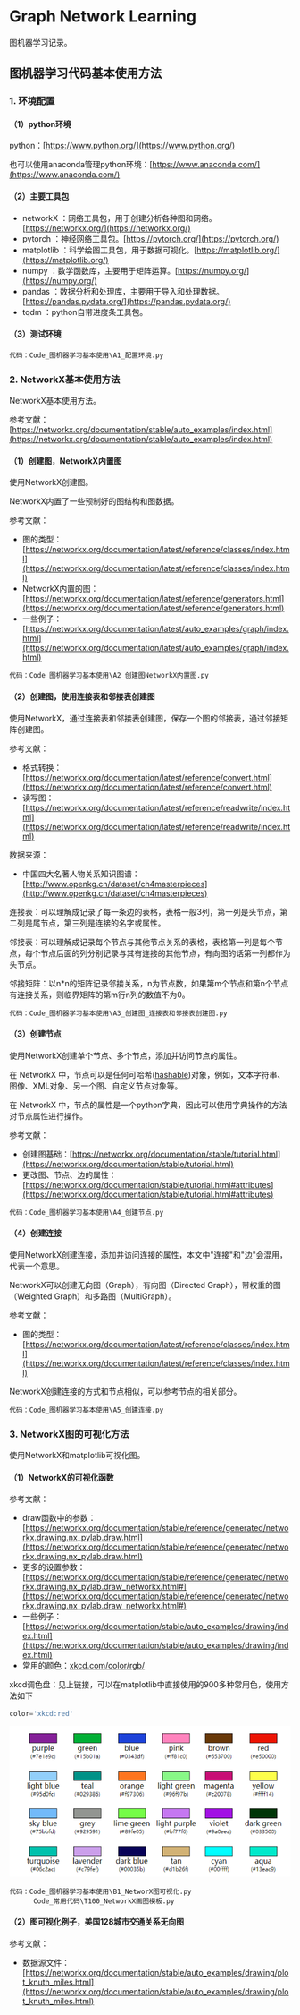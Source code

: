 # Graph Network Learning

 图机器学习记录。

## 图机器学习代码基本使用方法

### 1. 环境配置

#### （1）python环境

python：[https://www.python.org/](https://www.python.org/)

也可以使用anaconda管理python环境：[https://www.anaconda.com/](https://www.anaconda.com/)

#### （2）主要工具包

* networkX ：网络工具包，用于创建分析各种图和网络。[https://networkx.org/](https://networkx.org/)
* pytorch ：神经网络工具包。[https://pytorch.org/](https://pytorch.org/)
* matplotlib ：科学绘图工具包，用于数据可视化。[https://matplotlib.org/](https://matplotlib.org/)
* numpy ：数学函数库，主要用于矩阵运算。[https://numpy.org/](https://numpy.org/)
* pandas ：数据分析和处理库，主要用于导入和处理数据。[https://pandas.pydata.org/](https://pandas.pydata.org/)
* tqdm ：python自带进度条工具包。

#### （3）测试环境

```
代码：Code_图机器学习基本使用\A1_配置环境.py
```

### 2. NetworkX基本使用方法

NetworkX基本使用方法。

参考文献：[https://networkx.org/documentation/stable/auto_examples/index.html](https://networkx.org/documentation/stable/auto_examples/index.html)

#### （1）创建图，NetworkX内置图

使用NetworkX创建图。

NetworkX内置了一些预制好的图结构和图数据。

参考文献：

* 图的类型：[https://networkx.org/documentation/latest/reference/classes/index.html](https://networkx.org/documentation/latest/reference/classes/index.html)
* NetworkX内置的图：[https://networkx.org/documentation/latest/reference/generators.html](https://networkx.org/documentation/latest/reference/generators.html)
* 一些例子：[https://networkx.org/documentation/latest/auto_examples/graph/index.html](https://networkx.org/documentation/latest/auto_examples/graph/index.html)

```
代码：Code_图机器学习基本使用\A2_创建图NetworkX内置图.py
```

#### （2）创建图，使用连接表和邻接表创建图

使用NetworkX，通过连接表和邻接表创建图，保存一个图的邻接表，通过邻接矩阵创建图。

参考文献：

* 格式转换：[https://networkx.org/documentation/latest/reference/convert.html](https://networkx.org/documentation/latest/reference/convert.html)
* 读写图：[https://networkx.org/documentation/latest/reference/readwrite/index.html](https://networkx.org/documentation/latest/reference/readwrite/index.html)

数据来源：

* 中国四大名著人物关系知识图谱：[http://www.openkg.cn/dataset/ch4masterpieces](http://www.openkg.cn/dataset/ch4masterpieces)

连接表：可以理解成记录了每一条边的表格，表格一般3列，第一列是头节点，第二列是尾节点，第三列是连接的名字或属性。

邻接表：可以理解成记录每个节点与其他节点关系的表格，表格第一列是每个节点，每个节点后面的列分别记录与其有连接的其他节点，有向图的话第一列都作为头节点。

邻接矩阵：以n*n的矩阵记录邻接关系，n为节点数，如果第m个节点和第n个节点有连接关系，则临界矩阵的第m行n列的数值不为0。

```
代码：Code_图机器学习基本使用\A3_创建图_连接表和邻接表创建图.py
```

#### （3）创建节点

使用NetworkX创建单个节点、多个节点，添加并访问节点的属性。

在 NetworkX 中，节点可以是任何可哈希([hashable](https://link.zhihu.com/?target=https%3A//docs.python.org/3/glossary.html%23term-hashable))对象，例如，文本字符串、图像、XML对象、另一个图、自定义节点对象等。

在 NetworkX 中，节点的属性是一个python字典，因此可以使用字典操作的方法对节点属性进行操作。

参考文献：

* 创建图基础：[https://networkx.org/documentation/stable/tutorial.html](https://networkx.org/documentation/stable/tutorial.html)
* 更改图、节点、边的属性：[https://networkx.org/documentation/stable/tutorial.html#attributes](https://networkx.org/documentation/stable/tutorial.html#attributes)

```
代码：Code_图机器学习基本使用\A4_创建节点.py
```

#### （4）创建连接

使用NetworkX创建连接，添加并访问连接的属性，本文中"连接"和"边"会混用，代表一个意思。


NetworkX可以创建无向图（Graph），有向图（Directed Graph），带权重的图（Weighted Graph）和多路图（MultiGraph）。

参考文献：

* 图的类型：[https://networkx.org/documentation/latest/reference/classes/index.html](https://networkx.org/documentation/latest/reference/classes/index.html)

NetworkX创建连接的方式和节点相似，可以参考节点的相关部分。

```
代码：Code_图机器学习基本使用\A5_创建连接.py
```


### 3. NetworkX图的可视化方法

使用NetworkX和matplotlib可视化图。

#### （1）NetworkX的可视化函数

参考文献：

* draw函数中的参数：[https://networkx.org/documentation/stable/reference/generated/networkx.drawing.nx_pylab.draw.html](https://networkx.org/documentation/stable/reference/generated/networkx.drawing.nx_pylab.draw.html)
* 更多的设置参数：[https://networkx.org/documentation/stable/reference/generated/networkx.drawing.nx_pylab.draw_networkx.html#](https://networkx.org/documentation/stable/reference/generated/networkx.drawing.nx_pylab.draw_networkx.html#)
* 一些例子：[https://networkx.org/documentation/stable/auto_examples/drawing/index.html](https://networkx.org/documentation/stable/auto_examples/drawing/index.html)
* 常用的颜色：[xkcd.com/color/rgb/](https://xkcd.com/color/rgb/)

xkcd调色盘：见上链接，可以在matplotlib中直接使用的900多种常用色，使用方法如下

```python
color='xkcd:red'
```

![1709017623781](image/README/1709017623781.png)

```
代码：Code_图机器学习基本使用\B1_NetworX图可视化.py
      Code_常用代码\T100_NetworkX画图模板.py
```

#### （2）图可视化例子，美国128城市交通关系无向图

参考文献：

* 数据源文件：[https://networkx.org/documentation/stable/auto_examples/drawing/plot_knuth_miles.html](https://networkx.org/documentation/stable/auto_examples/drawing/plot_knuth_miles.html)
